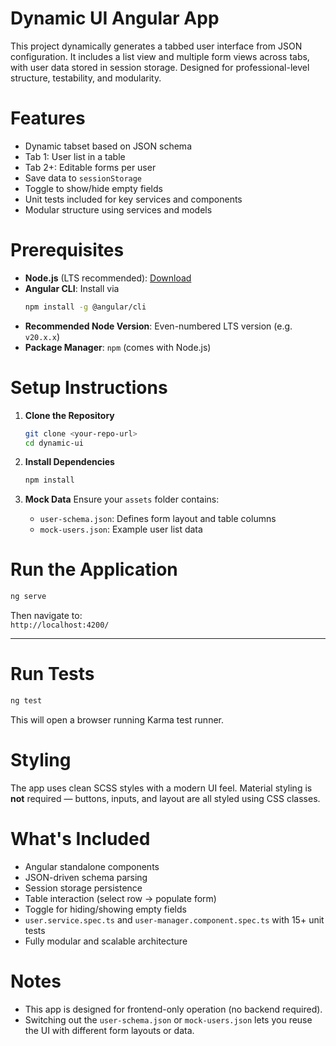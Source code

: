 # Dynamic UI Angular App

This project dynamically generates a tabbed user interface from JSON configuration. It includes a list view and multiple form views across tabs, with user data stored in session storage. Designed for professional-level structure, testability, and modularity.

# Features

-  Dynamic tabset based on JSON schema
-  Tab 1: User list in a table
-  Tab 2+: Editable forms per user
-  Save data to `sessionStorage`
-  Toggle to show/hide empty fields
-  Unit tests included for key services and components
-  Modular structure using services and models


#  Prerequisites

- **Node.js** (LTS recommended): [Download](https://nodejs.org/)
- **Angular CLI**: Install via  
  ```bash
  npm install -g @angular/cli
  ```
- **Recommended Node Version**: Even-numbered LTS version (e.g. `v20.x.x`)
- **Package Manager**: `npm` (comes with Node.js)


# Setup Instructions

1. **Clone the Repository**
   ```bash
   git clone <your-repo-url>
   cd dynamic-ui
   ```

2. **Install Dependencies**
   ```bash
   npm install
   ```

3. **Mock Data**
   Ensure your `assets` folder contains:
   - `user-schema.json`: Defines form layout and table columns
   - `mock-users.json`: Example user list data


#  Run the Application

```bash
ng serve
```

Then navigate to:  
`http://localhost:4200/`

---

#  Run Tests

```bash
ng test
```

This will open a browser running Karma test runner.

# Styling

The app uses clean SCSS styles with a modern UI feel. Material styling is **not** required — buttons, inputs, and layout are all styled using CSS classes.

# What's Included

- Angular standalone components
- JSON-driven schema parsing
- Session storage persistence
- Table interaction (select row → populate form)
- Toggle for hiding/showing empty fields
- `user.service.spec.ts` and `user-manager.component.spec.ts` with 15+ unit tests
- Fully modular and scalable architecture

#  Notes

- This app is designed for frontend-only operation (no backend required).
- Switching out the `user-schema.json` or `mock-users.json` lets you reuse the UI with different form layouts or data.


